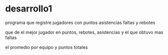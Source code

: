 desarrollo1
===========

programa que registre jugadores con puntos asistencias faltas y rebotes 

que de el mejor jugador en puntos, rebotes, asistencias y el que obtuvo mas faltas

el promedio por equipo y puntos totales
